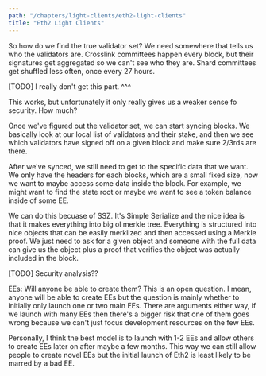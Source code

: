 ```yaml
---
path: "/chapters/light-clients/eth2-light-clients"
title: "Eth2 Light Clients"
---
```



So how do we find the true validator set? We need somewhere that tells us who the validators are. Crosslink committees happen every block, but their signatures get aggregated so we can't see who they are. Shard committees get shuffled less often, once every 27 hours. 

[TODO] I really don't get this part. ^^^

This works, but unfortunately it only really gives us a weaker sense fo security. How much?

Once we've figured out the validator set, we can start syncing blocks. We basically look at our local list of validators and their stake, and then we see which validators have signed off on a given block and make sure 2/3rds are there. 

After we've synced, we still need to get to the specific data that we want. We only have the headers for each blocks, which are a small fixed size, now we want to maybe access some data inside the block. For example, we might want to find the state root or maybe we want to see a token balance inside of some EE.

We can do this becuase of SSZ. It's Simple Serialize and the nice idea is that it makes everything into big ol merkle tree. Everything is structured into nice objects that can be easily merklized and then accessed using a Merkle proof. We just need to ask for a given object and someone with the full data can give us the object plus a proof that verifies the object was actually included in the block.

[TODO] Security analysis??

EEs: Will anyone be able to create them? This is an open question. I mean, anyone will be able to create EEs but the question is mainly whether to initially only launch one or two main EEs. There are arguments either way, if we launch with many EEs then there's a bigger risk that one of them goes wrong because we can't just focus development resources on the few EEs.

Personally, I think the best model is to launch with 1-2 EEs and allow others to create EEs later on after maybe a few months. This way we can still allow people to create novel EEs but the initial launch of Eth2 is least likely to be marred by a bad EE.
